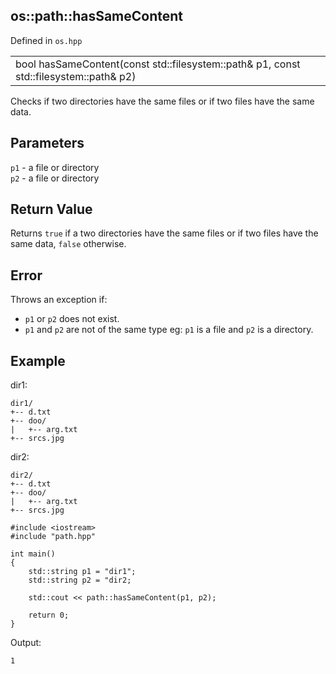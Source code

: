 ## os::path::hasSameContent
Defined in `os.hpp`

| |
| --- |
| bool hasSameContent(const std::filesystem::path& p1, const std::filesystem::path& p2) |

Checks if two directories have the same files or if two files have the same data. 

## Parameters
`p1` - a file or directory \
`p2` - a file or directory

## Return Value
Returns `true` if a two directories have the same files or if two files have the same data, `false` otherwise.

## Error
Throws an exception if:
- `p1` or `p2` does not exist.
- `p1` and `p2` are not of the same type eg: `p1` is a file and `p2` is a directory.

## Example
dir1:
```
dir1/
+-- d.txt
+-- doo/
|   +-- arg.txt
+-- srcs.jpg
```

dir2:
```
dir2/
+-- d.txt
+-- doo/
|   +-- arg.txt
+-- srcs.jpg
```

```
#include <iostream>
#include "path.hpp"

int main()
{
    std::string p1 = "dir1";
    std::string p2 = "dir2;

    std::cout << path::hasSameContent(p1, p2);

    return 0;
}
```

Output:
```
1
```